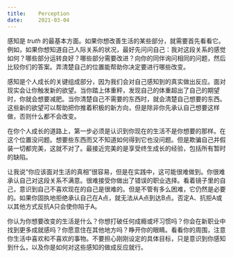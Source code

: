 ```yaml
---
title:    Perception
date:     2021-03-04
---
```



感知是 *truth* 的最基本方面。如果你想改善生活的某些部分，就需要首先看看它。例如，如果你想知道自己人际关系的状况，最好先问问自己：我对这段关系的感觉如何？哪些部分运转良好？哪些部分需要改进？向你的同伴询问相同的问题，然后比较你们的答案。弄清楚自己的位置能帮助你决定要进行哪些改变。

感知是个人成长的关键组成部分，因为我们会对自己感知到的真实做出反应。面对现实会让你触发新的欲望。当你踏上体重秤，发现自己的体重超出了自己的期望时，你就会想要减肥。当你清楚自己不需要的东西时，就会清楚自己想要的东西。这些新的欲望可以帮助把你推着积极的新方向，但是除非你先承认自己想要这样做，否则什么都不会改变。

在你个人成长的道路上，第一步必须是认识到你现在的生活不是你想要的那样。在这个位置没问题。想要些东西而又不知道如何得到它也没问题。但是欺骗自己并假装一切都完美，这就不对了。最接近完美的是享受终生成长的经验，包括所有暂时的缺陷。

让我说“你应该面对生活的真相”很容易，但是在实践中，这可能很难做到。你很难承认自己对这段关系不满意。很难接受你做出了错误的职业选择。看着镜子里的自己，意识到自己不喜欢现在的自己是很难的。但是不管有多么困难，它仍然是必要的。如果你固执地拒绝承认自己在A点，就无法从A点到达B点。否定A、抗拒A或以其他方式反抗A只会使你陷于A。

你认为你想要改变的生活是什么？你想打破任何成瘾或坏习惯吗？你会在新职业中找到更多成就感吗？你愿意住在其他地方吗？睁开你的眼睛。看看你的周围，注意你生活中喜欢和不喜欢的事物。不要担心刚刚设定的具体目标，只是意识到你感知到什么，以及你是如何对这些感知的做成反应就行。
